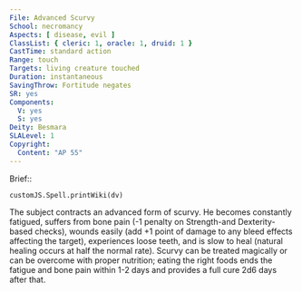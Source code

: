 ```yaml
---
File: Advanced Scurvy
School: necromancy
Aspects: [ disease, evil ]
ClassList: { cleric: 1, oracle: 1, druid: 1 }
CastTime: standard action
Range: touch
Targets: living creature touched
Duration: instantaneous
SavingThrow: Fortitude negates
SR: yes
Components:
  V: yes
  S: yes
Deity: Besmara
SLALevel: 1
Copyright:
  Content: "AP 55"
---
```

Brief:: 

```dataviewjs
customJS.Spell.printWiki(dv)
```

The subject contracts an advanced form of scurvy. He becomes constantly fatigued, suffers from bone pain (-1 penalty on Strength-and Dexterity-based checks), wounds easily (add +1 point of damage to any bleed effects affecting the target), experiences loose teeth, and is slow to heal (natural healing occurs at half the normal rate). Scurvy can be treated magically or can be overcome with proper nutrition; eating the right foods ends the fatigue and bone pain within 1-2 days and provides a full cure 2d6 days after that.
